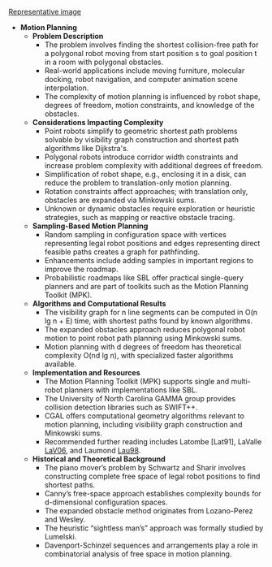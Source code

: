 [Representative image](ADM-ch17-geometry-motion-planning.best.png)

- **Motion Planning**
  - **Problem Description**
    - The problem involves finding the shortest collision-free path for a polygonal robot moving from start position s to goal position t in a room with polygonal obstacles.
    - Real-world applications include moving furniture, molecular docking, robot navigation, and computer animation scene interpolation.
    - The complexity of motion planning is influenced by robot shape, degrees of freedom, motion constraints, and knowledge of the obstacles.
  - **Considerations Impacting Complexity**
    - Point robots simplify to geometric shortest path problems solvable by visibility graph construction and shortest path algorithms like Dijkstra's.
    - Polygonal robots introduce corridor width constraints and increase problem complexity with additional degrees of freedom.
    - Simplification of robot shape, e.g., enclosing it in a disk, can reduce the problem to translation-only motion planning.
    - Rotation constraints affect approaches; with translation only, obstacles are expanded via Minkowski sums.
    - Unknown or dynamic obstacles require exploration or heuristic strategies, such as mapping or reactive obstacle tracing.
  - **Sampling-Based Motion Planning**
    - Random sampling in configuration space with vertices representing legal robot positions and edges representing direct feasible paths creates a graph for pathfinding.
    - Enhancements include adding samples in important regions to improve the roadmap.
    - Probabilistic roadmaps like SBL offer practical single-query planners and are part of toolkits such as the Motion Planning Toolkit (MPK).
  - **Algorithms and Computational Results**
    - The visibility graph for n line segments can be computed in O(n lg n + E) time, with shortest paths found by known algorithms.
    - The expanded obstacles approach reduces polygonal robot motion to point robot path planning using Minkowski sums.
    - Motion planning with d degrees of freedom has theoretical complexity O(nd lg n), with specialized faster algorithms available.
  - **Implementation and Resources**
    - The Motion Planning Toolkit (MPK) supports single and multi-robot planners with implementations like SBL.
    - The University of North Carolina GAMMA group provides collision detection libraries such as SWIFT++.
    - CGAL offers computational geometry algorithms relevant to motion planning, including visibility graph construction and Minkowski sums.
    - Recommended further reading includes Latombe [Lat91], LaValle [LaV06](http://planning.cs.uiuc.edu/), and Laumond [Lau98](http://www.laas.fr/~jpl/book.html).
  - **Historical and Theoretical Background**
    - The piano mover’s problem by Schwartz and Sharir involves constructing complete free space of legal robot positions to find shortest paths.
    - Canny’s free-space approach establishes complexity bounds for d-dimensional configuration spaces.
    - The expanded obstacle method originates from Lozano-Perez and Wesley.
    - The heuristic “sightless man’s” approach was formally studied by Lumelski.
    - Davenport-Schinzel sequences and arrangements play a role in combinatorial analysis of free space in motion planning.

